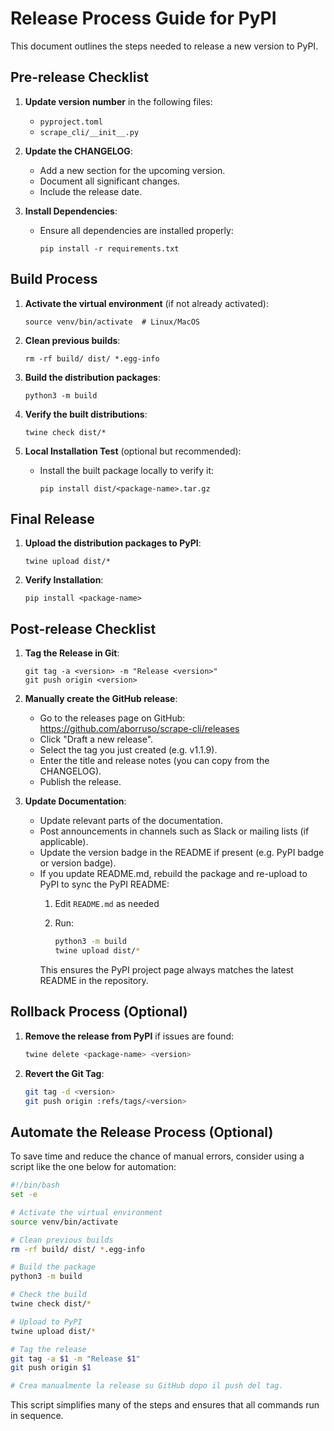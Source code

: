 # Release Process Guide for PyPI

This document outlines the steps needed to release a new version to PyPI.

## Pre-release Checklist

1. **Update version number** in the following files:

   - `pyproject.toml`
   - `scrape_cli/__init__.py`

2. **Update the CHANGELOG**:

   - Add a new section for the upcoming version.
   - Document all significant changes.
   - Include the release date.

3. **Install Dependencies**:

   - Ensure all dependencies are installed properly:
     ```
     pip install -r requirements.txt
     ```

## Build Process

1. **Activate the virtual environment** (if not already activated):

   ```
   source venv/bin/activate  # Linux/MacOS
   ```

2. **Clean previous builds**:

   ```
   rm -rf build/ dist/ *.egg-info
   ```

3. **Build the distribution packages**:

   ```
   python3 -m build
   ```

4. **Verify the built distributions**:

   ```
   twine check dist/*
   ```

5. **Local Installation Test** (optional but recommended):

   - Install the built package locally to verify it:
     ```
     pip install dist/<package-name>.tar.gz
     ```

## Final Release

1. **Upload the distribution packages to PyPI**:

   ```
   twine upload dist/*
   ```

2. **Verify Installation**:

   ```
   pip install <package-name>
   ```

## Post-release Checklist

1. **Tag the Release in Git**:

   ```
   git tag -a <version> -m "Release <version>"
   git push origin <version>
   ```

2. **Manually create the GitHub release**:

   - Go to the releases page on GitHub: https://github.com/aborruso/scrape-cli/releases
   - Click "Draft a new release".
   - Select the tag you just created (e.g. v1.1.9).
   - Enter the title and release notes (you can copy from the CHANGELOG).
   - Publish the release.

3. **Update Documentation**:

   - Update relevant parts of the documentation.
   - Post announcements in channels such as Slack or mailing lists (if applicable).
   - Update the version badge in the README if present (e.g. PyPI badge or version badge).
   - If you update README.md, rebuild the package and re-upload to PyPI to sync the PyPI README:
     1. Edit `README.md` as needed
     2. Run:

        ```bash
        python3 -m build
        twine upload dist/*
        ```
     This ensures the PyPI project page always matches the latest README in the repository.

## Rollback Process (Optional)

1. **Remove the release from PyPI** if issues are found:


   ```bash
   twine delete <package-name> <version>
   ```

2. **Revert the Git Tag**:


   ```bash
   git tag -d <version>
   git push origin :refs/tags/<version>
   ```

## Automate the Release Process (Optional)

To save time and reduce the chance of manual errors, consider using a script like the one below for automation:

```bash
#!/bin/bash
set -e

# Activate the virtual environment
source venv/bin/activate

# Clean previous builds
rm -rf build/ dist/ *.egg-info

# Build the package
python3 -m build

# Check the build
twine check dist/*

# Upload to PyPI
twine upload dist/*

# Tag the release
git tag -a $1 -m "Release $1"
git push origin $1

# Crea manualmente la release su GitHub dopo il push del tag.
```

This script simplifies many of the steps and ensures that all commands run in sequence.
